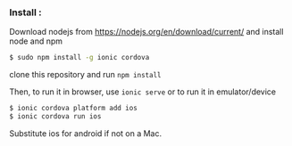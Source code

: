 ### Install :

Download nodejs from https://nodejs.org/en/download/current/ and install node and npm

```bash
$ sudo npm install -g ionic cordova
```
clone this repository and run ```npm install```

Then, to run it in browser, use ```ionic serve``` or 
to run it in emulator/device

```bash
$ ionic cordova platform add ios
$ ionic cordova run ios
```

Substitute ios for android if not on a Mac.

